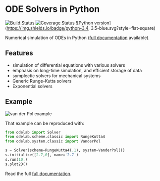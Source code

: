 # ODE Solvers in Python

[![Build Status](https://img.shields.io/travis/olivierverdier/odelab/master.svg?style=flat-square)](https://travis-ci.org/olivierverdier/odelab)
[![Coverage Status](https://img.shields.io/coveralls/olivierverdier/odelab/master.svg?style=flat-square)](https://coveralls.io/r/olivierverdier/odelab?branch=master)
![Python version](https://img.shields.io/badge/python-3.4, 3.5-blue.svg?style=flat-square)

Numerical simulation of ODEs in Python ([full documentation][doc] available).

## Features

 * simulation of differential equations with various solvers
 * emphasis on long-time simulation, and efficient storage of data
 * symplectic solvers for mechanical systems
 * Generic Runge-Kutta solvers
 * Exponential solvers



## Example

![van der Pol example](http://olivierverdier.github.com/odelab/_images/vanderpol.png)

That example can be reproduced with:

```python
from odelab import Solver
from odelab.scheme.classic import RungeKutta4
from odelab.system.classic import VanderPol

s = Solver(scheme=RungeKutta4(.1), system=VanderPol())
s.initialize([2.7,0], name='2.7')
s.run(10.)
s.plot2D()
```

Read the full [full documentation][doc].

[doc]: http://olivierverdier.github.com/odelab/


